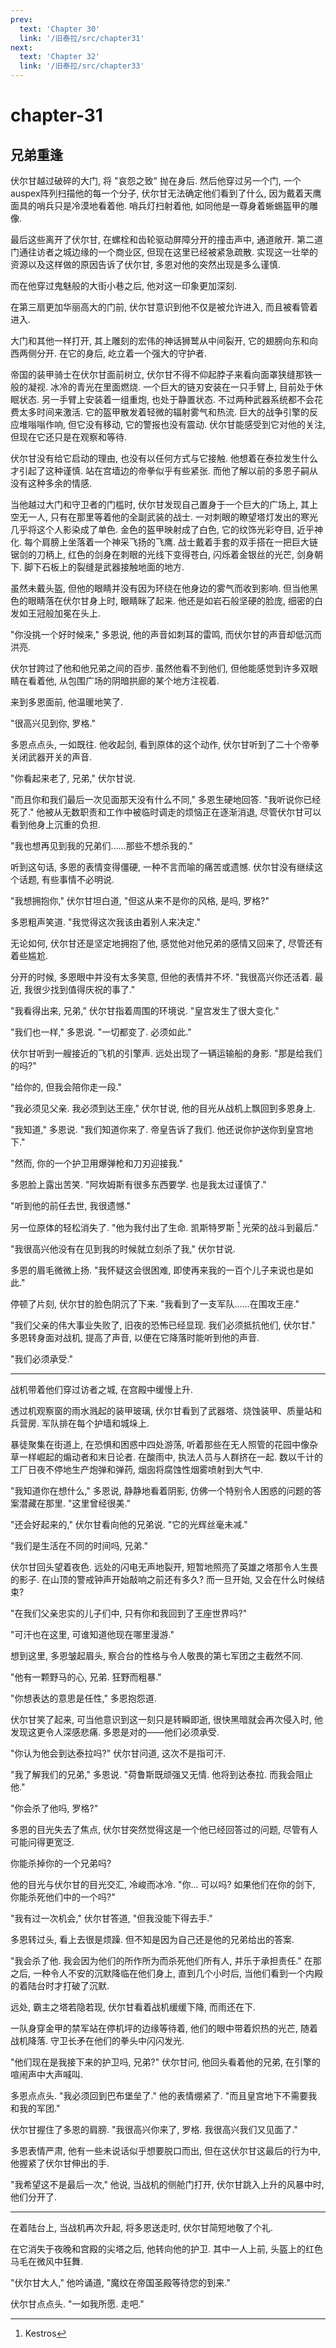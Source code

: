 ```yaml
---
prev:
  text: 'Chapter 30'
  link: '/旧泰拉/src/chapter31'
next:
  text: 'Chapter 32'
  link: '/旧泰拉/src/chapter33'
---
```


# chapter-31

## 兄弟重逢

伏尔甘越过破碎的大门, 将 "哀怨之致" 抛在身后. 然后他穿过另一个门, 一个auspex阵列扫描他的每一个分子, 伏尔甘无法确定他们看到了什么, 因为戴着天鹰面具的哨兵只是冷漠地看着他. 哨兵灯扫射着他, 如同他是一尊身着蜥蜴盔甲的雕像.

最后这些离开了伏尔甘, 在螺栓和齿轮驱动屏障分开的撞击声中, 通道敞开. 第二道门通往访者之城边缘的一个商业区, 但现在这里已经被紧急疏散. 实现这一壮举的资源以及这样做的原因告诉了伏尔甘, 多恩对他的突然出现是多么谨慎.

而在他穿过鬼魅般的大街小巷之后, 他对这一印象更加深刻.

在第三扇更加华丽高大的门前, 伏尔甘意识到他不仅是被允许进入, 而且被看管着进入.

大门和其他一样打开, 其上雕刻的宏伟的神话狮鹫从中间裂开, 它的翅膀向东和向西两侧分开. 在它的身后, 屹立着一个强大的守护者.

帝国的装甲骑士在伏尔甘面前树立, 伏尔甘不得不仰起脖子来看向面罩狭缝那铁一般的凝视. 冰冷的青光在里面燃烧. 一个巨大的链刃安装在一只手臂上, 目前处于休眠状态. 另一手臂上安装着一组重炮, 也处于静置状态. 不过两种武器系统都不会花费太多时间来激活. 它的盔甲散发着轻微的辐射雾气和热流. 巨大的战争引擎的反应堆嗡嗡作响, 但它没有移动, 它的警报也没有震动. 伏尔甘能感受到它对他的关注, 但现在它还只是在观察和等待.

伏尔甘没有给它启动的理由, 也没有以任何方式与它接触. 他想着在泰拉发生什么才引起了这种谨慎. 站在宫墙边的帝拳似乎有些紧张. 而他了解以前的多恩子嗣从没有这种多余的情感.

当他越过大门和守卫者的门槛时, 伏尔甘发现自己置身于一个巨大的广场上, 其上空无一人, 只有在那里等着他的全副武装的战士. 一对刺眼的瞭望塔灯发出的寒光几乎将这个人影染成了单色. 金色的盔甲映射成了白色, 它的纹饰光彩夺目, 近乎神化. 每个肩膀上坐落着一个神采飞扬的飞鹰. 战士戴着手套的双手搭在一把巨大链锯剑的刀柄上, 红色的剑身在刺眼的光线下变得苍白, 闪烁着金银丝的光芒, 剑身朝下. 脚下石板上的裂缝是武器接触地面的地方.

虽然未戴头盔, 但他的眼睛并没有因为环绕在他身边的雾气而收到影响. 但当他黑色的眼睛落在伏尔甘身上时, 眼睛眯了起来. 他还是如岩石般坚硬的脸庞, 细密的白发如王冠般加冕在头上.

"你没挑一个好时候来," 多恩说, 他的声音如刺耳的雷鸣, 而伏尔甘的声音却低沉而洪亮.

伏尔甘跨过了他和他兄弟之间的百步. 虽然他看不到他们, 但他能感觉到许多双眼睛在看着他, 从包围广场的阴暗拱廊的某个地方注视着.

来到多恩面前, 他温暖地笑了.

"很高兴见到你, 罗格."

多恩点点头, 一如既往. 他收起剑, 看到原体的这个动作, 伏尔甘听到了二十个帝拳关闭武器开关的声音.

"你看起来老了, 兄弟," 伏尔甘说.

"而且你和我们最后一次见面那天没有什么不同," 多恩生硬地回答. "我听说你已经死了." 他被从无数职责和工作中被临时调走的烦恼正在逐渐消退, 尽管伏尔甘可以看到他身上沉重的负担.

"我也想再见到我的兄弟们……那些不想杀我的."

听到这句话, 多恩的表情变得僵硬, 一种不言而喻的痛苦或遗憾. 伏尔甘没有继续这个话题, 有些事情不必明说.

"我想拥抱你," 伏尔甘坦白道, "但这从来不是你的风格, 是吗, 罗格?"

多恩粗声笑道. "我觉得这次我该由着别人来决定."

无论如何, 伏尔甘还是坚定地拥抱了他, 感觉他对他兄弟的感情又回来了, 尽管还有着些尴尬.

分开的时候, 多恩眼中并没有太多笑意, 但他的表情并不坏. "我很高兴你还活着. 最近, 我很少找到值得庆祝的事了."

"我看得出来, 兄弟," 伏尔甘指着周围的环境说. "皇宫发生了很大变化."

"我们也一样," 多恩说. "一切都变了. 必须如此."

伏尔甘听到一艘接近的飞机的引擎声. 远处出现了一辆运输船的身影. "那是给我们的吗?"

"给你的, 但我会陪你走一段."

"我必须见父亲. 我必须到达王座," 伏尔甘说, 他的目光从战机上飘回到多恩身上.

"我知道," 多恩说. "我们知道你来了. 帝皇告诉了我们. 他还说你护送你到皇宫地下."

"然而, 你的一个护卫用爆弹枪和刀刃迎接我."

多恩脸上露出苦笑. "阿坎姆斯有很多东西要学. 也是我太过谨慎了."

"听到他的前任去世, 我很遗憾."

另一位原体的轻松消失了. "他为我付出了生命. 凯斯特罗斯 [^1] 光荣的战斗到最后."

"我很高兴他没有在见到我的时候就立刻杀了我," 伏尔甘说.

多恩的眉毛微微上扬. "我怀疑这会很困难, 即使再来我的一百个儿子来说也是如此."

停顿了片刻, 伏尔甘的脸色阴沉了下来. "我看到了一支军队……在围攻王座."

"我们父亲的伟大事业失败了, 旧夜的恐怖已经显现. 我们必须抵抗他们, 伏尔甘." 多恩转身面对战机, 提高了声音, 以便在它降落时能听到他的声音.

"我们必须承受."

--------

战机带着他们穿过访者之城, 在宫殿中缓慢上升.

透过机观察窗的雨水溅起的装甲玻璃, 伏尔甘看到了武器塔、烧蚀装甲、质量站和兵营房. 军队排在每个护墙和城垛上.

暴徒聚集在街道上, 在恐惧和困惑中四处游荡, 听着那些在无人照管的花园中像杂草一样崛起的煽动者和末日论者. 在酸雨中, 执法人员与人群挤在一起. 数以千计的工厂日夜不停地生产炮弹和弹药, 烟囱将腐蚀性烟雾喷射到大气中.

"我知道你在想什么," 多恩说, 静静地看着阴影, 仿佛一个特别令人困惑的问题的答案潜藏在那里. "这里曾经很美."

"还会好起来的," 伏尔甘看向他的兄弟说. "它的光辉丝毫未减."

"我们是生活在不同的时间吗, 兄弟."

伏尔甘回头望着夜色. 远处的闪电无声地裂开, 短暂地照亮了英雄之塔那令人生畏的影子. 在山顶的警戒钟声开始敲响之前还有多久? 而一旦开始, 又会在什么时候结束?

"在我们父亲忠实的儿子们中, 只有你和我回到了王座世界吗?"

"可汗也在这里, 可谁知道他现在哪里漫游."

想到这里, 多恩皱起眉头, 察合台的性格与令人敬畏的第七军团之主截然不同.

"他有一颗野马的心, 兄弟. 狂野而粗暴."

"你想表达的意思是任性," 多恩抱怨道.

伏尔甘笑了起来, 可当他意识到这一刻只是转瞬即逝, 很快黑暗就会再次侵入时, 他发现这更令人深感悲痛. 多恩是对的——他们必须承受.

"你认为他会到达泰拉吗?" 伏尔甘问道, 这次不是指可汗.

"我了解我们的兄弟," 多恩说. "荷鲁斯既顽强又无情. 他将到达泰拉. 而我会阻止他."

"你会杀了他吗, 罗格?"

多恩的目光失去了焦点, 伏尔甘突然觉得这是一个他已经回答过的问题, 尽管有人可能问得更宽泛.

你能杀掉你的一个兄弟吗?

他的目光与伏尔甘的目光交汇, 冷峻而冰冷. "你... 可以吗? 如果他们在你的剑下, 你能杀死他们中的一个吗?"

"我有过一次机会," 伏尔甘答道, "但我没能下得去手."

多恩转过头, 看上去很是烦躁. 但不知是因为自己还是他的兄弟给出的答案.

"我会杀了他. 我会因为他们的所作所为而杀死他们所有人, 并乐于承担责任." 在那之后, 一种令人不安的沉默降临在他们身上, 直到几个小时后, 当他们看到一个内殿的着陆台时才打破了沉默.

远处, 霸主之塔若隐若现, 伏尔甘看着战机缓缓下降, 而雨还在下.

一队身穿金甲的禁军站在停机坪的边缘等待着, 他们的眼中带着炽热的光芒, 随着战机降落. 守卫长矛在他们的拳头中闪闪发光.

"他们现在是我接下来的护卫吗, 兄弟?" 伏尔甘问, 他回头看着他的兄弟, 在引擎的喧闹声中大声喊叫.

多恩点点头. "我必须回到巴布堡垒了." 他的表情绷紧了. "而且皇宫地下不需要我和我的军团."

伏尔甘握住了多恩的肩膀. "我很高兴你来了, 罗格. 我很高兴我们又见面了."

多恩表情严肃, 他有一些未说话似乎想要脱口而出, 但在这伏尔甘这最后的行为中, 他握紧了伏尔甘伸出的手.

"我希望这不是最后一次," 他说, 当战机的侧舱门打开, 伏尔甘跳入上升的风暴中时, 他们分开了.

--------

在着陆台上, 当战机再次升起, 将多恩送走时, 伏尔甘简短地敬了个礼.

在它消失于夜晚和宫殿的尖塔之后, 他转向他的护卫. 其中一人上前, 头盔上的红色马毛在微风中狂舞.

"伏尔甘大人," 他吟诵道, "魔纹在帝国圣殿等待您的到来."

伏尔甘点点头. "一如我所愿. 走吧."

[^1]: Kestros
